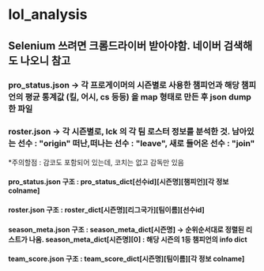 # lol_analysis

## Selenium 쓰려면 크롬드라이버 받아야함. 네이버 검색해도 나오니 참고

### pro_status.json -> 각 프로게이머의 시즌별로 사용한 챔피언과 해당 챔피언의 평균 통계값 (킬, 어시, cs 등등) 을 map 형태로 만든 후 json dump한 파일
### roster.json -> 각 시즌별로, lck 의 각 팀 로스터 정보를 분석한 것. 남아있는 선수 : "origin" 떠난,떠나는 선수 : "leave", 새로 들어온 선수 : "join"
  *주의할점 : 감코도 포함되어 있는데, 코치는 없고 감독만 있음


#### pro_status.json 구조 : pro_status_dict[선수id][시즌명][챔피언][각 정보 colname]
#### roster.json 구조 : roster_dict[시즌명][리그국가][팀이름][선수id]
#### season_meta.json 구조 : season_meta_dict[시즌명] -> 순위순서대로 정렬된 리스트가 나옴. season_meta_dict[시즌명][0] : 해당 시즌의 1등 챔피언의 info dict
#### team_score.json 구조 : team_score_dict[시즌명][팀이름][각 정보 colname]
